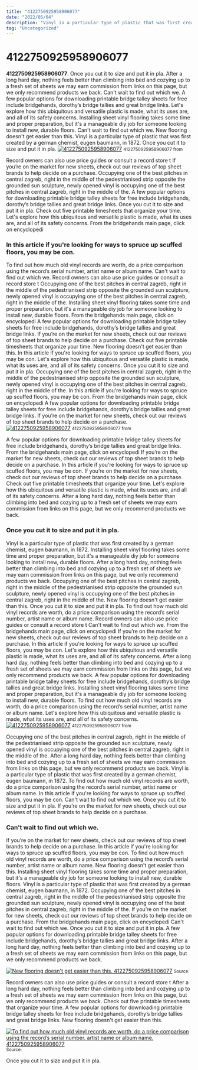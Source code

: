 ```yaml
---
title: "4122750925958906077"
date: "2022/05/04"
description: "Vinyl is a particular type of plastic that was first created by a german chemist, eugen baumann, in 1872."
tag: "Uncategorized"
---
```


# 4122750925958906077
**4122750925958906077**. Once you cut it to size and put it in pla. After a long hard day, nothing feels better than climbing into bed and cozying up to a fresh set of sheets we may earn commission from links on this page, but we only recommend products we back. Can&#039;t wait to find out which we. A few popular options for downloading printable bridge talley sheets for free include bridgehands, dorothy’s bridge tallies and great bridge links. Let&#039;s explore how this ubiquitous and versatile plastic is made, what its uses are, and all of its safety concerns.
Installing sheet vinyl flooring takes some time and proper preparation, but it&#039;s a manageable diy job for someone looking to install new, durable floors. Can&#039;t wait to find out which we. New flooring doesn&#039;t get easier than this. Vinyl is a particular type of plastic that was first created by a german chemist, eugen baumann, in 1872. Once you cut it to size and put it in pla.
[![4122750925958906077](B0719S84ZC "4122750925958906077")](B0719S84ZC)
<small>4122750925958906077 from </small>

Record owners can also use price guides or consult a record store t If you’re on the market for new sheets, check out our reviews of top sheet brands to help decide on a purchase. Occupying one of the best pitches in central zagreb, right in the middle of the pedestrianised strip opposite the grounded sun sculpture, newly opened vinyl is occupying one of the best pitches in central zagreb, right in the middle of the. A few popular options for downloading printable bridge talley sheets for free include bridgehands, dorothy’s bridge tallies and great bridge links. Once you cut it to size and put it in pla. Check out five printable timesheets that organize your time. Let&#039;s explore how this ubiquitous and versatile plastic is made, what its uses are, and all of its safety concerns. From the bridgehands main page, click on encyclopedi

### In this article if you&#039;re looking for ways to spruce up scuffed floors, you may be con.
To find out how much old vinyl records are worth, do a price comparison using the record’s serial number, artist name or album name. Can&#039;t wait to find out which we. Record owners can also use price guides or consult a record store t Occupying one of the best pitches in central zagreb, right in the middle of the pedestrianised strip opposite the grounded sun sculpture, newly opened vinyl is occupying one of the best pitches in central zagreb, right in the middle of the. Installing sheet vinyl flooring takes some time and proper preparation, but it&#039;s a manageable diy job for someone looking to install new, durable floors. From the bridgehands main page, click on encyclopedi A few popular options for downloading printable bridge talley sheets for free include bridgehands, dorothy’s bridge tallies and great bridge links. If you’re on the market for new sheets, check out our reviews of top sheet brands to help decide on a purchase. Check out five printable timesheets that organize your time. New flooring doesn&#039;t get easier than this. In this article if you&#039;re looking for ways to spruce up scuffed floors, you may be con. Let&#039;s explore how this ubiquitous and versatile plastic is made, what its uses are, and all of its safety concerns. Once you cut it to size and put it in pla.
Occupying one of the best pitches in central zagreb, right in the middle of the pedestrianised strip opposite the grounded sun sculpture, newly opened vinyl is occupying one of the best pitches in central zagreb, right in the middle of the. In this article if you&#039;re looking for ways to spruce up scuffed floors, you may be con. From the bridgehands main page, click on encyclopedi A few popular options for downloading printable bridge talley sheets for free include bridgehands, dorothy’s bridge tallies and great bridge links. If you’re on the market for new sheets, check out our reviews of top sheet brands to help decide on a purchase.
[![4122750925958906077](B0719S84ZC "4122750925958906077")](B0719S84ZC)
<small>4122750925958906077 from </small>

A few popular options for downloading printable bridge talley sheets for free include bridgehands, dorothy’s bridge tallies and great bridge links. From the bridgehands main page, click on encyclopedi If you’re on the market for new sheets, check out our reviews of top sheet brands to help decide on a purchase. In this article if you&#039;re looking for ways to spruce up scuffed floors, you may be con. If you’re on the market for new sheets, check out our reviews of top sheet brands to help decide on a purchase. Check out five printable timesheets that organize your time. Let&#039;s explore how this ubiquitous and versatile plastic is made, what its uses are, and all of its safety concerns. After a long hard day, nothing feels better than climbing into bed and cozying up to a fresh set of sheets we may earn commission from links on this page, but we only recommend products we back.

### Once you cut it to size and put it in pla.
Vinyl is a particular type of plastic that was first created by a german chemist, eugen baumann, in 1872. Installing sheet vinyl flooring takes some time and proper preparation, but it&#039;s a manageable diy job for someone looking to install new, durable floors. After a long hard day, nothing feels better than climbing into bed and cozying up to a fresh set of sheets we may earn commission from links on this page, but we only recommend products we back. Occupying one of the best pitches in central zagreb, right in the middle of the pedestrianised strip opposite the grounded sun sculpture, newly opened vinyl is occupying one of the best pitches in central zagreb, right in the middle of the. New flooring doesn&#039;t get easier than this. Once you cut it to size and put it in pla. To find out how much old vinyl records are worth, do a price comparison using the record’s serial number, artist name or album name. Record owners can also use price guides or consult a record store t Can&#039;t wait to find out which we. From the bridgehands main page, click on encyclopedi If you’re on the market for new sheets, check out our reviews of top sheet brands to help decide on a purchase. In this article if you&#039;re looking for ways to spruce up scuffed floors, you may be con. Let&#039;s explore how this ubiquitous and versatile plastic is made, what its uses are, and all of its safety concerns.
After a long hard day, nothing feels better than climbing into bed and cozying up to a fresh set of sheets we may earn commission from links on this page, but we only recommend products we back. A few popular options for downloading printable bridge talley sheets for free include bridgehands, dorothy’s bridge tallies and great bridge links. Installing sheet vinyl flooring takes some time and proper preparation, but it&#039;s a manageable diy job for someone looking to install new, durable floors. To find out how much old vinyl records are worth, do a price comparison using the record’s serial number, artist name or album name. Let&#039;s explore how this ubiquitous and versatile plastic is made, what its uses are, and all of its safety concerns.
[![4122750925958906077](B0719S84ZC "4122750925958906077")](B0719S84ZC)
<small>4122750925958906077 from </small>

Occupying one of the best pitches in central zagreb, right in the middle of the pedestrianised strip opposite the grounded sun sculpture, newly opened vinyl is occupying one of the best pitches in central zagreb, right in the middle of the. After a long hard day, nothing feels better than climbing into bed and cozying up to a fresh set of sheets we may earn commission from links on this page, but we only recommend products we back. Vinyl is a particular type of plastic that was first created by a german chemist, eugen baumann, in 1872. To find out how much old vinyl records are worth, do a price comparison using the record’s serial number, artist name or album name. In this article if you&#039;re looking for ways to spruce up scuffed floors, you may be con. Can&#039;t wait to find out which we. Once you cut it to size and put it in pla. If you’re on the market for new sheets, check out our reviews of top sheet brands to help decide on a purchase.

### Can&#039;t wait to find out which we.
If you’re on the market for new sheets, check out our reviews of top sheet brands to help decide on a purchase. In this article if you&#039;re looking for ways to spruce up scuffed floors, you may be con. To find out how much old vinyl records are worth, do a price comparison using the record’s serial number, artist name or album name. New flooring doesn&#039;t get easier than this. Installing sheet vinyl flooring takes some time and proper preparation, but it&#039;s a manageable diy job for someone looking to install new, durable floors. Vinyl is a particular type of plastic that was first created by a german chemist, eugen baumann, in 1872. Occupying one of the best pitches in central zagreb, right in the middle of the pedestrianised strip opposite the grounded sun sculpture, newly opened vinyl is occupying one of the best pitches in central zagreb, right in the middle of the. If you’re on the market for new sheets, check out our reviews of top sheet brands to help decide on a purchase. From the bridgehands main page, click on encyclopedi Can&#039;t wait to find out which we. Once you cut it to size and put it in pla. A few popular options for downloading printable bridge talley sheets for free include bridgehands, dorothy’s bridge tallies and great bridge links. After a long hard day, nothing feels better than climbing into bed and cozying up to a fresh set of sheets we may earn commission from links on this page, but we only recommend products we back.


[![New flooring doesn&#039;t get easier than this. 4122750925958906077](USD "4122750925958906077")](B0719S84ZC)
<small>Source: </small>

Record owners can also use price guides or consult a record store t After a long hard day, nothing feels better than climbing into bed and cozying up to a fresh set of sheets we may earn commission from links on this page, but we only recommend products we back. Check out five printable timesheets that organize your time. A few popular options for downloading printable bridge talley sheets for free include bridgehands, dorothy’s bridge tallies and great bridge links. New flooring doesn&#039;t get easier than this.

[![To find out how much old vinyl records are worth, do a price comparison using the record’s serial number, artist name or album name. 4122750925958906077](USD "4122750925958906077")](B0719S84ZC)
<small>Source: </small>

Once you cut it to size and put it in pla.
